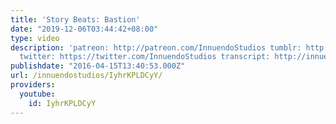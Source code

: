```yaml
---
title: 'Story Beats: Bastion'
date: "2019-12-06T03:44:42+08:00"
type: video
description: 'patreon: http://patreon.com/InnuendoStudios tumblr: http://innuendostudios.tumblr.com
  twitter: https://twitter.com/InnuendoStudios transcript: http://innuendostudios.tumblr.com/post/142844212872/here-i-wrap-up-my-series-on-interactive-narrative'
publishdate: "2016-04-15T13:40:53.000Z"
url: /innuendostudios/IyhrKPLDCyY/
providers:
  youtube:
    id: IyhrKPLDCyY
---
```

